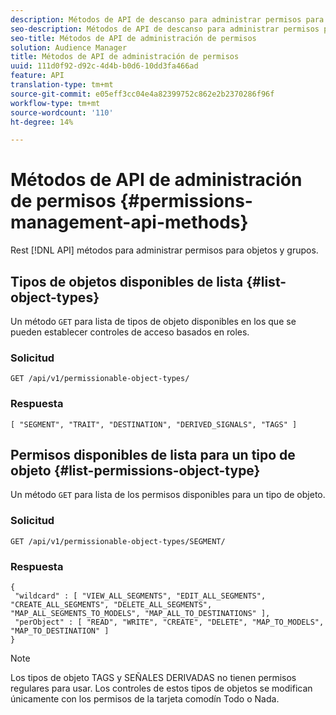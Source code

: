 ```yaml
---
description: Métodos de API de descanso para administrar permisos para objetos y grupos.
seo-description: Métodos de API de descanso para administrar permisos para objetos y grupos.
seo-title: Métodos de API de administración de permisos
solution: Audience Manager
title: Métodos de API de administración de permisos
uuid: 111d0f92-d92c-4d4b-b0d6-10dd3fa466ad
feature: API
translation-type: tm+mt
source-git-commit: e05eff3cc04e4a82399752c862e2b2370286f96f
workflow-type: tm+mt
source-wordcount: '110'
ht-degree: 14%

---
```



# Métodos de API de administración de permisos {#permissions-management-api-methods}

Rest [!DNL API] métodos para administrar permisos para objetos y grupos.

<!-- c_rest_api_perm_man.xml -->

## Tipos de objetos disponibles de lista {#list-object-types}

Un método `GET` para lista de tipos de objeto disponibles en los que se pueden establecer controles de acceso basados en roles.

<!-- r_rest_api_perm_list.xml -->

### Solicitud

`GET /api/v1/permissionable-object-types/`

### Respuesta

```
[ "SEGMENT", "TRAIT", "DESTINATION", "DERIVED_SIGNALS", "TAGS" ]
```

## Permisos disponibles de lista para un tipo de objeto {#list-permissions-object-type}

Un método `GET` para lista de los permisos disponibles para un tipo de objeto.

<!-- r_rest_api_perm_list_perms.xml -->

### Solicitud

`GET /api/v1/permissionable-object-types/SEGMENT/`

### Respuesta

```
{ 
 "wildcard" : [ "VIEW_ALL_SEGMENTS", "EDIT_ALL_SEGMENTS", "CREATE_ALL_SEGMENTS", "DELETE_ALL_SEGMENTS", "MAP_ALL_SEGMENTS_TO_MODELS", "MAP_ALL_TO_DESTINATIONS" ], 
 "perObject" : [ "READ", "WRITE", "CREATE", "DELETE", "MAP_TO_MODELS", "MAP_TO_DESTINATION" ]
}
```

>[!NOTE]
>
>Los tipos de objeto TAGS y SEÑALES DERIVADAS no tienen permisos regulares para usar. Los controles de estos tipos de objetos se modifican únicamente con los permisos de la tarjeta comodín Todo o Nada.